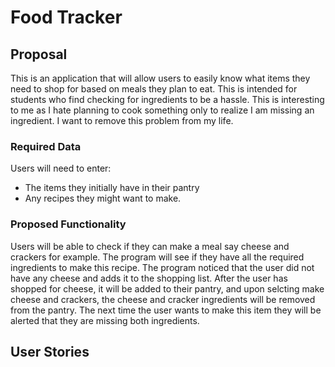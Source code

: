 # Food Tracker

## Proposal

This is an application that will allow users to
easily know what items they need to shop for based
on meals they plan to eat. This is intended for
students who find checking for ingredients to be a 
hassle. This is interesting to me as I hate planning
to cook something only to realize I am missing an
ingredient. I want to remove this problem from my life.

### Required Data
Users will need to enter:
- The items they initially have in their pantry
- Any recipes they might want to make.

### Proposed Functionality
Users will be able to check if they can make a meal say cheese and crackers
for example. The program will see if they have all the
required ingredients to make this recipe. The program noticed that the user did 
not have any cheese and adds it to the shopping list. After the user has 
shopped for cheese, it will be added to their pantry, and upon selcting 
make cheese and crackers, the cheese and cracker ingredients
will be removed from the pantry. The next time the user wants to make this item
they will be alerted that they are missing both ingredients.

## User Stories


 